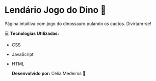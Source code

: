 # Lendário Jogo do Dino :cactus:

Página intuitiva com jogo do dinossauro pulando os cactos. Divirtam-se!

:computer: **Tecnologias Utilizadas:** 

* CSS			

* JavaScript

* HTML

  **Desenvolvido por:** Célia Medeiros :yellow_heart:

